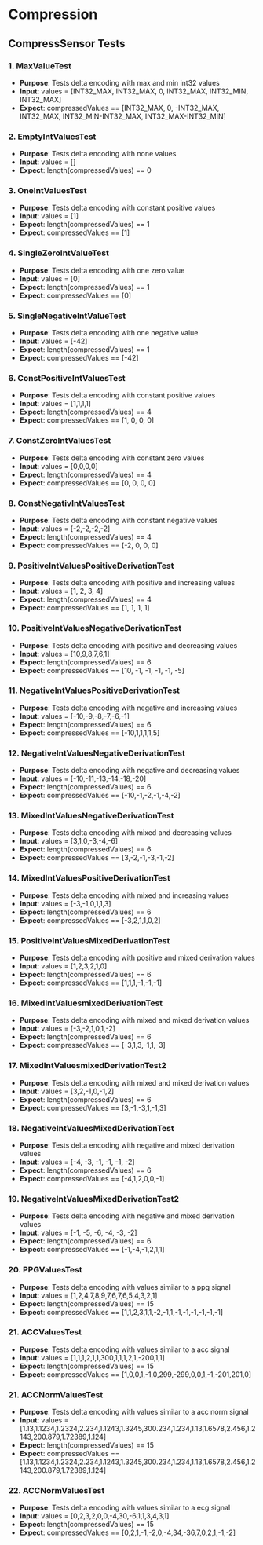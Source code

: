 # Compression 

## CompressSensor Tests

### 1. MaxValueTest

- **Purpose**: Tests delta encoding with max and min int32 values
- **Input**: values = [INT32_MAX, INT32_MAX, 0, INT32_MAX, INT32_MIN, INT32_MAX]
- **Expect**: compressedValues == [INT32_MAX, 0, -INT32_MAX, INT32_MAX, INT32_MIN-INT32_MAX, INT32_MAX-INT32_MIN]

### 2. EmptyIntValuesTest

- **Purpose**: Tests delta encoding with none values
- **Input**: values = []
- **Expect**: length(compressedValues) == 0

### 3. OneIntValuesTest

- **Purpose**: Tests delta encoding with constant positive values
- **Input**: values = [1]
- **Expect**: length(compressedValues) == 1
- **Expect**: compressedValues == [1]

### 4. SingleZeroIntValueTest

- **Purpose**: Tests delta encoding with one zero value
- **Input**: values = [0]
- **Expect**: length(compressedValues) == 1
- **Expect**: compressedValues == [0]

### 5. SingleNegativeIntValueTest

- **Purpose**: Tests delta encoding with one negative value
- **Input**: values = [-42]
- **Expect**: length(compressedValues) == 1
- **Expect**: compressedValues == [-42]

### 6. ConstPositiveIntValuesTest

- **Purpose**: Tests delta encoding with constant positive values
- **Input**: values = [1,1,1,1]
- **Expect**: length(compressedValues) == 4
- **Expect**: compressedValues == [1, 0, 0, 0]

### 7. ConstZeroIntValuesTest

- **Purpose**: Tests delta encoding with constant zero values
- **Input**: values = [0,0,0,0]
- **Expect**: length(compressedValues) == 4
- **Expect**: compressedValues == [0, 0, 0, 0]

### 8. ConstNegativIntValuesTest

- **Purpose**: Tests delta encoding with constant negative values
- **Input**: values = [-2,-2,-2,-2]
- **Expect**: length(compressedValues) == 4
- **Expect**: compressedValues == [-2, 0, 0, 0]

### 9. PositiveIntValuesPositiveDerivationTest

- **Purpose**: Tests delta encoding with positive and increasing values
- **Input**: values = [1, 2, 3, 4]
- **Expect**: length(compressedValues) == 4 
- **Expect**: compressedValues == [1, 1, 1, 1]

### 10. PositiveIntValuesNegativeDerivationTest

- **Purpose**: Tests delta encoding with positive and decreasing values
- **Input**: values = [10,9,8,7,6,1]
- **Expect**: length(compressedValues) == 6
- **Expect**: compressedValues == [10, -1, -1, -1, -1, -5]

### 11. NegativeIntValuesPositiveDerivationTest

- **Purpose**: Tests delta encoding with negative and increasing values
- **Input**: values = [-10,-9,-8,-7,-6,-1]
- **Expect**: length(compressedValues) == 6
- **Expect**: compressedValues == [-10,1,1,1,1,5]

### 12. NegativeIntValuesNegativeDerivationTest

- **Purpose**: Tests delta encoding with negative and decreasing values
- **Input**: values = [-10,-11,-13,-14,-18,-20]
- **Expect**: length(compressedValues) == 6
- **Expect**: compressedValues == [-10,-1,-2,-1,-4,-2]

### 13. MixedIntValuesNegativeDerivationTest

- **Purpose**: Tests delta encoding with mixed and decreasing values
- **Input**: values = [3,1,0,-3,-4,-6]
- **Expect**: length(compressedValues) == 6
- **Expect**: compressedValues == [3,-2,-1,-3,-1,-2]

### 14. MixedIntValuesPositiveDerivationTest

- **Purpose**: Tests delta encoding with mixed and increasing values
- **Input**: values = [-3,-1,0,1,1,3]
- **Expect**: length(compressedValues) == 6
- **Expect**: compressedValues == [-3,2,1,1,0,2]

### 15. PositiveIntValuesMixedDerivationTest

- **Purpose**: Tests delta encoding with positive and mixed derivation values
- **Input**: values = [1,2,3,2,1,0]
- **Expect**: length(compressedValues) == 6
- **Expect**: compressedValues == [1,1,1,-1,-1,-1]

### 16. MixedIntValuesmixedDerivationTest

- **Purpose**: Tests delta encoding with mixed and mixed derivation values
- **Input**: values = [-3,-2,1,0,1,-2]
- **Expect**: length(compressedValues) == 6
- **Expect**: compressedValues == [-3,1,3,-1,1,-3]

### 17. MixedIntValuesmixedDerivationTest2

- **Purpose**: Tests delta encoding with mixed and mixed derivation values
- **Input**: values = [3,2,-1,0,-1,2]
- **Expect**: length(compressedValues) == 6
- **Expect**: compressedValues == [3,-1,-3,1,-1,3]

### 18. NegativeIntValuesMixedDerivationTest

- **Purpose**: Tests delta encoding with negative and mixed derivation values
- **Input**: values = [-4, -3, -1, -1, -1, -2]
- **Expect**: length(compressedValues) == 6
- **Expect**: compressedValues == [-4,1,2,0,0,-1]

### 19. NegativeIntValuesMixedDerivationTest2

- **Purpose**: Tests delta encoding with negative and mixed derivation values
- **Input**: values = [-1, -5, -6, -4, -3, -2]
- **Expect**: length(compressedValues) == 6
- **Expect**: compressedValues == [-1,-4,-1,2,1,1]

### 20. PPGValuesTest

- **Purpose**: Tests delta encoding with values similar to a ppg signal
- **Input**: values = [1,2,4,7,8,9,7,6,7,6,5,4,3,2,1]
- **Expect**: length(compressedValues) == 15
- **Expect**: compressedValues == [1,1,2,3,1,1,-2,-1,1,-1,-1,-1,-1,-1,-1]

### 21. ACCValuesTest

- **Purpose**: Tests delta encoding with values similar to a acc signal
- **Input**: values = [1,1,1,2,1,1,300,1,1,1,2,1,-200,1,1]
- **Expect**: length(compressedValues) == 15
- **Expect**: compressedValues == [1,0,0,1,-1,0,299,-299,0,0,1,-1,-201,201,0]

### 21. ACCNormValuesTest

- **Purpose**: Tests delta encoding with values similar to a acc norm signal
- **Input**: values = [1.13,1.1234,1.2324,2.234,1.1243,1.3245,300.234,1.234,1.13,1.6578,2.456,1.2143,200.879,1.72389,1.124]
- **Expect**: length(compressedValues) == 15
- **Expect**: compressedValues == [1.13,1.1234,1.2324,2.234,1.1243,1.3245,300.234,1.234,1.13,1.6578,2.456,1.2143,200.879,1.72389,1.124]

### 22. ACCNormValuesTest

- **Purpose**: Tests delta encoding with values similar to a ecg signal
- **Input**: values = [0,2,3,2,0,0,-4,30,-6,1,1,3,4,3,1]
- **Expect**: length(compressedValues) == 15
- **Expect**: compressedValues == [0,2,1,-1,-2,0,-4,34,-36,7,0,2,1,-1,-2]